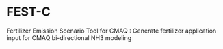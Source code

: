 # FEST-C
Fertilizer Emission Scenario Tool for CMAQ : Generate fertilizer application input for CMAQ bi-directional NH3 modeling
